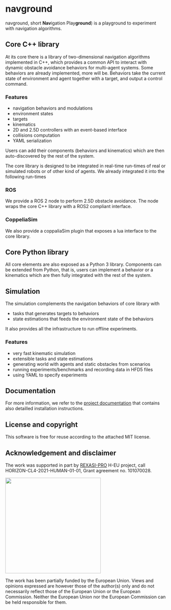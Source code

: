 # navground

navground, short **Nav**igation Play**ground**) is a playground to experiment with navigation algorithms.

## Core C++ library

At its core there is a library of two-dimensional navigation algorithms implemented in C++, which
provides a common API to interact with dynamic obstacle avoidance behaviors for multi-agent systems. Some behaviors are already implemented, more will be. Behaviors take the current state of environment and agent together with a target, and output a control command. 

### Features

- navigation behaviors and modulations
- environment states
- targets
- kinematics
- 2D and 2.5D controllers with an event-based interface
- collisions computation
- YAML serialization

Users can add their components (behaviors and kinematics) which are then auto-discovered by the rest of the system.

The core library is designed to be integrated in real-time run-times of real or simulated robots or of other kind of agents. We already integrated it into the following run-times

### ROS 

We provide a ROS 2 node to perform 2.5D obstacle avoidance. The node wraps the core C++ library with a ROS2 compliant interface.


### CoppeliaSim 

We also provide a coppaliaSim plugin that exposes a lua interface to the core library.

## Core Python library

All core elements are also exposed as a Python 3 library. Components can be extended from Python,
that is, users can implement a behavior or a kinematics which are then fully integrated with the rest of the system.

## Simulation

The simulation complements the navigation behaviors of core library with
- tasks that generates targets to behaviors
- state estimations that feeds the environment state of the  behaviors

It also provides all the infrastructure to run offline experiments.

### Features

- very fast kinematic simulation
- extensible tasks and state estimations
- generating world with agents and static obstacles from scenarios
- running experiments/benchmarks and recording data in HFD5 files
- using YAML to specify experiments

## Documentation

For more information, we refer to the [project documentation](https://idsia-robotics.github.io/navground) that contains also detailled installation instructions.

## License and copyright

This software is free for reuse according to the attached MIT license.

## Acknowledgement and disclaimer

The work was supported in part by [REXASI-PRO](https://rexasi-pro.spindoxlabs.com) H-EU project, call HORIZON-CL4-2021-HUMAN-01-01, Grant agreement no. 101070028.

<img src="https://rexasi-pro.spindoxlabs.com/wp-content/uploads/2023/01/Bianco-Viola-Moderno-Minimalista-Logo-e1675187551324.png"  width="300">

The work has been partially funded by the European Union. Views and opinions expressed are however those of the author(s) only and do not necessarily reflect those of the European Union or the European Commission. Neither the European Union nor the European Commission can be held responsible for them.



